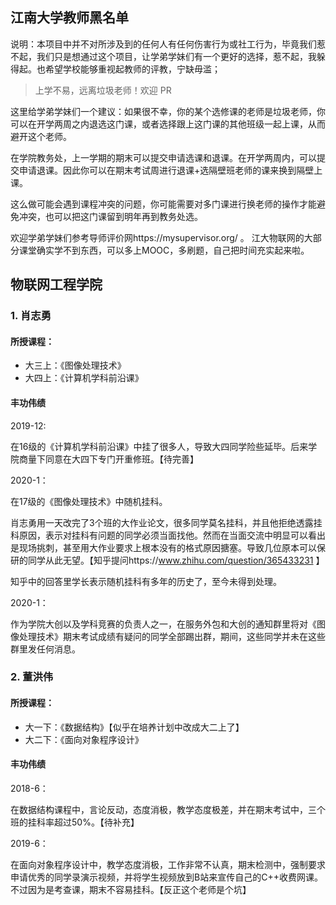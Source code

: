 ## 江南大学教师黑名单

说明：本项目中并不对所涉及到的任何人有任何伤害行为或社工行为，毕竟我们惹不起，我们只是想通过这个项目，让学弟学妹们有一个更好的选择，惹不起，我躲得起。也希望学校能够重视起教师的评教，宁缺毋滥；

> 上学不易，远离垃圾老师！欢迎 PR

这里给学弟学妹们一个建议：如果很不幸，你的某个选修课的老师是垃圾老师，你可以在开学两周之内退选这门课，或者选择跟上这门课的其他班级一起上课，从而避开这个老师。

在学院教务处，上一学期的期末可以提交申请选课和退课。在开学两周内，可以提交申请退课。因此你可以在期末考试周进行退课+选隔壁班老师的课来换到隔壁上课。

这么做可能会遇到课程冲突的问题，你可能需要对多门课进行换老师的操作才能避免冲突，也可以把这门课留到明年再到教务处选。

欢迎学弟学妹们参考导师评价网https://mysupervisor.org/ 。 江大物联网的大部分课堂确实学不到东西，可以多上MOOC，多刷题，自己把时间充实起来啦。

## 物联网工程学院

### 1. 肖志勇

#### 所授课程：

- 大三上：《图像处理技术》
- 大四上：《计算机学科前沿课》

#### 丰功伟绩

2019-12:

在16级的《计算机学科前沿课》中挂了很多人，导致大四同学险些延毕。后来学院商量下同意在大四下专门开重修班。【待完善】

2020-1：

在17级的《图像处理技术》中随机挂科。

肖志勇用一天改完了3个班的大作业论文，很多同学莫名挂科，并且他拒绝透露挂科原因，表示对挂科有问题的同学必须当面找他。然而在当面交流中明显可以看出是现场挑刺，甚至用大作业要求上根本没有的格式原因搪塞。导致几位原本可以保研的同学从此无望。【知乎提问https://www.zhihu.com/question/365433231 】

知乎中的回答里学长表示随机挂科有多年的历史了，至今未得到处理。

2020-1：

作为学院大创以及学科竞赛的负责人之一，在服务外包和大创的通知群里将对《图像处理技术》期末考试成绩有疑问的同学全部踢出群，期间，这些同学并未在这些群里发任何消息。

### 2. 董洪伟

#### 所授课程：

- 大一下：《数据结构》【似乎在培养计划中改成大二上了】
- 大二下：《面向对象程序设计》

#### 丰功伟绩

2018-6：

在数据结构课程中，言论反动，态度消极，教学态度极差，并在期末考试中，三个班的挂科率超过50%。【待补充】

2019-6：

在面向对象程序设计中，教学态度消极，工作非常不认真，期末检测中，强制要求申请优秀的同学录演示视频，并将学生视频放到B站来宣传自己的C++收费网课。不过因为是考查课，期末不容易挂科。【反正这个老师是个坑】

